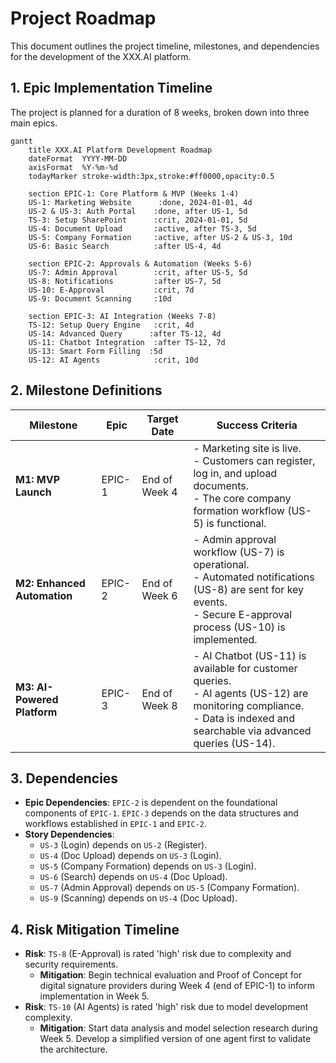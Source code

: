 # Project Roadmap

This document outlines the project timeline, milestones, and dependencies for the development of the XXX.AI platform.

## 1. Epic Implementation Timeline

The project is planned for a duration of 8 weeks, broken down into three main epics.

```mermaid
gantt
    title XXX.AI Platform Development Roadmap
    dateFormat  YYYY-MM-DD
    axisFormat  %Y-%m-%d
    todayMarker stroke-width:3px,stroke:#ff0000,opacity:0.5

    section EPIC-1: Core Platform & MVP (Weeks 1-4)
    US-1: Marketing Website      :done, 2024-01-01, 4d
    US-2 & US-3: Auth Portal    :done, after US-1, 5d
    TS-3: Setup SharePoint      :crit, 2024-01-01, 5d
    US-4: Document Upload       :active, after TS-3, 5d
    US-5: Company Formation     :active, after US-2 & US-3, 10d
    US-6: Basic Search          :after US-4, 4d

    section EPIC-2: Approvals & Automation (Weeks 5-6)
    US-7: Admin Approval        :crit, after US-5, 5d
    US-8: Notifications         :after US-7, 5d
    US-10: E-Approval           :crit, 7d
    US-9: Document Scanning     :10d

    section EPIC-3: AI Integration (Weeks 7-8)
    TS-12: Setup Query Engine   :crit, 4d
    US-14: Advanced Query      :after TS-12, 4d
    US-11: Chatbot Integration  :after TS-12, 7d
    US-13: Smart Form Filling  :5d
    US-12: AI Agents            :crit, 10d
```

## 2. Milestone Definitions

| Milestone | Epic | Target Date | Success Criteria |
|-----------|------|-------------|------------------|
| **M1: MVP Launch** | EPIC-1 | End of Week 4 | - Marketing site is live.<br>- Customers can register, log in, and upload documents.<br>- The core company formation workflow (US-5) is functional. |
| **M2: Enhanced Automation** | EPIC-2 | End of Week 6 | - Admin approval workflow (US-7) is operational.<br>- Automated notifications (US-8) are sent for key events.<br>- Secure E-approval process (US-10) is implemented. |
| **M3: AI-Powered Platform** | EPIC-3 | End of Week 8 | - AI Chatbot (US-11) is available for customer queries.<br>- AI agents (US-12) are monitoring compliance.<br>- Data is indexed and searchable via advanced queries (US-14). |

## 3. Dependencies

- **Epic Dependencies**: `EPIC-2` is dependent on the foundational components of `EPIC-1`. `EPIC-3` depends on the data structures and workflows established in `EPIC-1` and `EPIC-2`.
- **Story Dependencies**:
  - `US-3` (Login) depends on `US-2` (Register).
  - `US-4` (Doc Upload) depends on `US-3` (Login).
  - `US-5` (Company Formation) depends on `US-3` (Login).
  - `US-6` (Search) depends on `US-4` (Doc Upload).
  - `US-7` (Admin Approval) depends on `US-5` (Company Formation).
  - `US-9` (Scanning) depends on `US-4` (Doc Upload).

## 4. Risk Mitigation Timeline

- **Risk**: `TS-8` (E-Approval) is rated 'high' risk due to complexity and security requirements.
  - **Mitigation**: Begin technical evaluation and Proof of Concept for digital signature providers during Week 4 (end of EPIC-1) to inform implementation in Week 5.
- **Risk**: `TS-10` (AI Agents) is rated 'high' risk due to model development complexity.
  - **Mitigation**: Start data analysis and model selection research during Week 5. Develop a simplified version of one agent first to validate the architecture.
